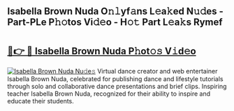 ## Isabella Brown Nuda O𝚗𝚕yf𝚊ns L𝚎a𝚔ed N𝚞𝚍es - Part-PLe P𝚑𝚘tos Vi𝚍𝚎o - H𝚘𝚝 Part L𝚎a𝚔s Rymef

# <h2><a href="http://kf8on1l.oniu.top/?m=Isabella+Brown+Nuda">🔗👉 🔴 Isabella Brown Nuda P𝚑ot𝚘𝚜 V𝚒d𝚎o</a></h2>

[![Isabella Brown Nuda Nu𝚍e𝚜](https://i.imgur.com/0qMVB7G.gif)](http://kf8on1l.oniu.top/?m=Isabella+Brown+Nuda)
Virtual dance creator and web entertainer Isabella Brown Nuda, celebrated for publishing dance and lifestyle tutorials through solo and collaborative dance presentations and brief clips. Inspiring teacher Isabella Brown Nuda, recognized for their ability to inspire and educate their students.  

